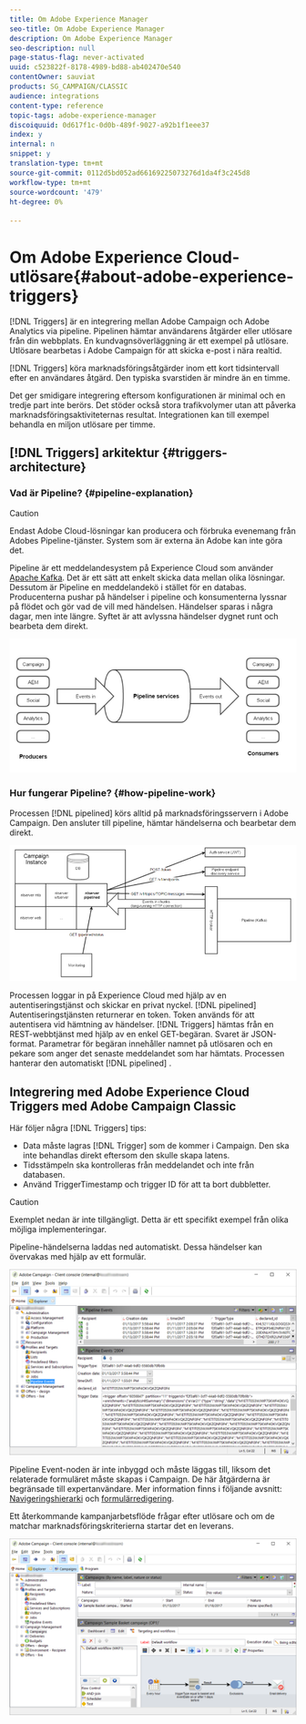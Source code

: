 ```yaml
---
title: Om Adobe Experience Manager
seo-title: Om Adobe Experience Manager
description: Om Adobe Experience Manager
seo-description: null
page-status-flag: never-activated
uuid: c523822f-8178-4989-bd88-ab402470e540
contentOwner: sauviat
products: SG_CAMPAIGN/CLASSIC
audience: integrations
content-type: reference
topic-tags: adobe-experience-manager
discoiquuid: 0d617f1c-0d0b-489f-9027-a92b1f1eee37
index: y
internal: n
snippet: y
translation-type: tm+mt
source-git-commit: 0112d5bd052ad66169225073276d1da4f3c245d8
workflow-type: tm+mt
source-wordcount: '479'
ht-degree: 0%

---
```



# Om Adobe Experience Cloud-utlösare{#about-adobe-experience-triggers}

[!DNL Triggers] är en integrering mellan Adobe Campaign och Adobe Analytics via pipeline. Pipelinen hämtar användarens åtgärder eller utlösare från din webbplats. En kundvagnsöverläggning är ett exempel på utlösare. Utlösare bearbetas i Adobe Campaign för att skicka e-post i nära realtid.

[!DNL Triggers] köra marknadsföringsåtgärder inom ett kort tidsintervall efter en användares åtgärd. Den typiska svarstiden är mindre än en timme.

Det ger smidigare integrering eftersom konfigurationen är minimal och en tredje part inte berörs.
Det stöder också stora trafikvolymer utan att påverka marknadsföringsaktiviteternas resultat. Integrationen kan till exempel behandla en miljon utlösare per timme.

## [!DNL Triggers] arkitektur {#triggers-architecture}

### Vad är Pipeline? {#pipeline-explanation}

>[!CAUTION]
>
>Endast Adobe Cloud-lösningar kan producera och förbruka evenemang från Adobes Pipeline-tjänster. System som är externa än Adobe kan inte göra det.

Pipeline är ett meddelandesystem på Experience Cloud som använder [Apache Kafka](http://kafka.apache.org/). Det är ett sätt att enkelt skicka data mellan olika lösningar. Dessutom är Pipeline en meddelandekö i stället för en databas. Producenterna pushar på händelser i pipeline och konsumenterna lyssnar på flödet och gör vad de vill med händelsen. Händelser sparas i några dagar, men inte längre. Syftet är att avlyssna händelser dygnet runt och bearbeta dem direkt.

![](assets/triggers_1.png)

### Hur fungerar Pipeline? {#how-pipeline-work}

Processen [!DNL pipelined] körs alltid på marknadsföringsservern i Adobe Campaign. Den ansluter till pipeline, hämtar händelserna och bearbetar dem direkt.

![](assets/triggers_2.png)

Processen loggar in på Experience Cloud med hjälp av en autentiseringstjänst och skickar en privat nyckel. [!DNL pipelined] Autentiseringstjänsten returnerar en token. Token används för att autentisera vid hämtning av händelser. [!DNL Triggers] hämtas från en REST-webbtjänst med hjälp av en enkel GET-begäran. Svaret är JSON-format. Parametrar för begäran innehåller namnet på utlösaren och en pekare som anger det senaste meddelandet som har hämtats. Processen hanterar den automatiskt [!DNL pipelined] .

## Integrering med Adobe Experience Cloud Triggers med Adobe Campaign Classic

Här följer några [!DNL Triggers] tips:

* Data måste lagras [!DNL Trigger] som de kommer i Campaign. Den ska inte behandlas direkt eftersom den skulle skapa latens.
* Tidsstämpeln ska kontrolleras från meddelandet och inte från databasen.
* Använd TriggerTimestamp och trigger ID för att ta bort dubbletter.

>[!CAUTION]
>
>Exemplet nedan är inte tillgängligt. Detta är ett specifikt exempel från olika möjliga implementeringar.

Pipeline-händelserna laddas ned automatiskt. Dessa händelser kan övervakas med hjälp av ett formulär.

![](assets/triggers_3.png)

Pipeline Event-noden är inte inbyggd och måste läggas till, liksom det relaterade formuläret måste skapas i Campaign. De här åtgärderna är begränsade till expertanvändare. Mer information finns i följande avsnitt: [Navigeringshierarki](../../configuration/using/about-navigation-hierarchy.md) och [formulärredigering](../../configuration/using/editing-forms.md).

Ett återkommande kampanjarbetsflöde frågar efter utlösare och om de matchar marknadsföringskriterierna startar det en leverans.

![](assets/triggers_4.png)
